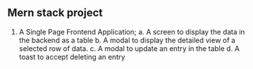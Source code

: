 ##  Mern stack project

1.	A Single Page Frontend Application;
a.	A screen to display the data in the backend as a table
b.	A modal to display the detailed view of a selected row of data. 
c.	A modal to update an entry in the table
d.	A toast to accept deleting an entry 
